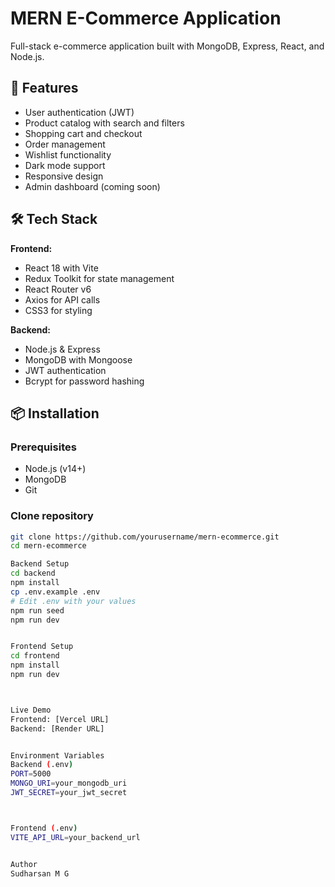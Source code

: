 # MERN E-Commerce Application

Full-stack e-commerce application built with MongoDB, Express, React, and Node.js.

## 🚀 Features

- User authentication (JWT)
- Product catalog with search and filters
- Shopping cart and checkout
- Order management
- Wishlist functionality
- Dark mode support
- Responsive design
- Admin dashboard (coming soon)

## 🛠️ Tech Stack

**Frontend:**
- React 18 with Vite
- Redux Toolkit for state management
- React Router v6
- Axios for API calls
- CSS3 for styling

**Backend:**
- Node.js & Express
- MongoDB with Mongoose
- JWT authentication
- Bcrypt for password hashing

## 📦 Installation

### Prerequisites
- Node.js (v14+)
- MongoDB
- Git

### Clone repository
```bash
git clone https://github.com/yourusername/mern-ecommerce.git
cd mern-ecommerce

Backend Setup
cd backend
npm install
cp .env.example .env
# Edit .env with your values
npm run seed
npm run dev


Frontend Setup
cd frontend
npm install
npm run dev



Live Demo
Frontend: [Vercel URL]
Backend: [Render URL]


Environment Variables
Backend (.env)
PORT=5000
MONGO_URI=your_mongodb_uri
JWT_SECRET=your_jwt_secret



Frontend (.env)
VITE_API_URL=your_backend_url


Author
Sudharsan M G